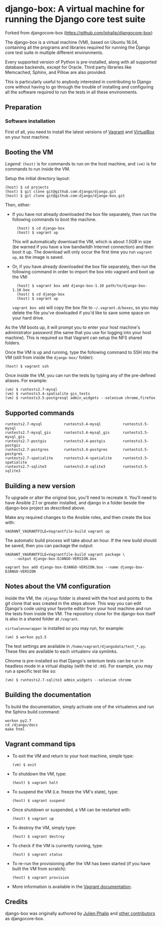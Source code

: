 django-box: A virtual machine for running the Django core test suite
====================================================================

Forked from djangocore-box (https://github.com/jphalip/djangocore-box)

The django-box is a virtual machine (VM), based on Ubuntu 16.04, containing all
the programs and libraries required for running the Django core test suite in
multiple different environments.

Every supported version of Python is pre-installed, along with all supported
database backends, except for Oracle. Third party libraries like Memcached,
Sphinx, and Pillow are also provided.

This is particularly useful to anybody interested in contributing to Django
core without having to go through the trouble of installing and configuring all
the software required to run the tests in all these environments.

Preparation
-----------

### Software installation

First of all, you need to install the latest versions of
[Vagrant](https://www.vagrantup.com/downloads.html) and
[VirtualBox](https://www.virtualbox.org/wiki/Downloads) on your host machine.

Booting the VM
--------------

_Legend:_ `(host)` is for commands to run on the host machine, and `(vm)` is
for commands to run inside the VM.

Setup the initial directory layout:

    (host) $ cd projects
    (host) $ git clone git@github.com:django/django.git
    (host) $ git clone git@github.com:django/django-box.git

Then, either:

* If you have not already downloaded the box file separately, then run the
  following commands to boot the machine.

        (host) $ cd django-box
        (host) $ vagrant up

  This will automatically download the VM, which is about _1.5GB_ in size (be
  warned if you have a low bandwitdh Internet connection) and then boot it up.
  The download will only occur the first time you run `vagrant up`, as the image
  is saved.

* Or, if you have already downloaded the box file separately, then run the
  following command in order to import the box into vagrant and boot up the VM:

        (host) $ vagrant box add django-box-1.10 path/to/django-box-1.10.box
        (host) $ cd django-box
        (host) $ vagrant up

  `vagrant box add` will copy the box file to `~/.vagrant.d/boxes`, so you may
  delete the file you've dowloaded if you'd like to save some space on your
  hard drive.

As the VM boots up, it will prompt you to enter your host machine's
administrator password (the same that you use for logging into your host
machine). This is required so that Vagrant can setup the NFS shared folders.

Once the VM is up and running, type the following command to SSH into the VM
(still from inside the `django-box/` folder):

    (host) $ vagrant ssh

Once inside the VM, you can run the tests by typing any of the pre-defined
aliases. For example:

    (vm) $ runtests2.7-mysql
    (vm) $ runtests3.4-spatialite gis_tests
    (vm) $ runtests3.5-postgresql admin_widgets --selenium chrome,firefox

Supported commands
------------------

```
runtests2.7-mysql          runtests3.4-mysql          runtests3.5-mysql
runtests2.7-mysql_gis      runtests3.4-mysql_gis      runtests3.5-mysql_gis
runtests2.7-postgis        runtests3.4-postgis        runtests3.5-postgis
runtests2.7-postgres       runtests3.4-postgres       runtests3.5-postgres
runtests2.7-spatialite     runtests3.4-spatialite     runtests3.5-spatialite
runtests2.7-sqlite3        runtests3.4-sqlite3        runtests3.5-sqlite3
```

Building a new version
----------------------

To upgrade or alter the original box, you'll need to recreate it. You'll need to
have Ansible 2.1 or greater installed, and django in a folder beside the
django-box project as described above.

Make any required changes to the Ansible roles, and then create the box with:

```
VAGRANT_VAGRANTFILE=Vagrantfile-build vagrant up
```

The automatic build process will take about an hour. If the new build should be
saved, then you can package the output:

```
VAGRANT_VAGRANTFILE=Vagrantfile-build vagrant package \
    --output django-box-DJANGO-VERSION.box

vagrant box add django-box-DJANGO-VERSION.box --name django-box-DJANGO-VERSION
```

Notes about the VM configuration
--------------------------------

Inside the VM, the `/django` folder is shared with the host and points to the
git clone that was created in the steps above. This way you can edit Django's
code using your favorite editor from your host machine and run the tests from
inside the VM. The repository clone for the django-box itself is also in a
shared folder at `/vagrant`.

`virtualenvwrapper` is installed so you may run, for example:

    (vm) $ workon py3.5

The test settings are available in `/home/vagrant/djangodata/test_*.py`. These
files are available to each virtualenv via symlinks.

Chrome is pre-installed so that Django's selenium tests can be run in headless
mode in a virtual display (with the id `:99`). For example, you may run a
specific test like so:

    (vm) $ runtests2.7-sqlite3 admin_widgets --selenium chrome

Building the documentation
--------------------------

To build the documentation, simply activate one of the virtualenvs and run the
Sphinx build command:

    workon py2.7
    cd /django/docs
    make html

Vagrant command tips
--------------------

- To exit the VM and return to your host machine, simple type:

    `(vm) $ exit`

- To shutdown the VM, type:

    `(host) $ vagrant halt`

- To suspend the VM (i.e. freeze the VM's state), type:

    `(host) $ vagrant suspend`

- Once shutdown or suspended, a VM can be restarted with:

    `(host) $ vagrant up`

- To destroy the VM, simply type:

    `(host) $ vagrant destroy`

- To check if the VM is currently running, type:

    `(host) $ vagrant status`

- To re-run the provisioning after the VM has been started (if you have built
  the VM from scratch):

    `(host) $ vagrant provision`

- More information is available in the [Vagrant documentation](https://www.vagrantup.com/docs/).

Credits
-------

django-box was originally authored by [Julien Phalip](https://twitter.com/julienphalip)
and [other contributors](AUTHORS) as djangocore-box.
